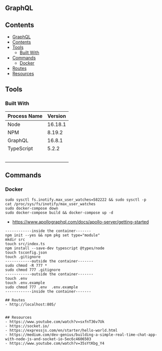 ## GraphQL

## Contents

- [GraphQL](#graphql)
- [Contents](#contents)
- [Tools](#tools)
  - [Built With](#built-with)
- [Commands](#commands)
  - [Docker](#docker)
- [Routes](#routes)
- [Resources](#resources)

## Tools

### Built With

| Process Name | Version |
| ------------ | ------- |
| Node         | 16.18.1 |
| NPM          | 8.19.2  |
| GraphQL      | 16.8.1  |
| TypeScript   | 5.2.2   |
|              |         |
|              |         |
|              |         |
|              |         |
|              |         |



## Commands 

### Docker
```
sudo sysctl fs.inotify.max_user_watches=582222 && sudo sysctl -p
cat /proc/sys/fs/inotify/max_user_watches
sudo docker-compose down
sudo docker-compose build && docker-compose up -d

```

- https://www.apollographql.com/docs/apollo-server/getting-started 

```
------------inside the container-------  
npm init --yes && npm pkg set type="module"
mkdir src
touch src/index.ts
npm install --save-dev typescript @types/node
touch tsconfig.json
touch .gitignore
------------outside the container-------
sudo chmod -R 777 *
sudo chmod 777 .gitignore
------------outside the container-------
touch .env
touch .env.example
sudo chmod 777 .env  .env.example
------------inside the container-------

## Routes
- http://localhost:805/


## Resources
- https://www.youtube.com/watch?v=sxfnT36v7Uk 
- https://socket.io/
- https://expressjs.com/en/starter/hello-world.html 
- https://medium.com/dev-genius/building-a-simple-real-time-chat-app-with-node-js-and-socket-io-5ec6c4606503
- https://www.youtube.com/watch?v=35sYtKbg_Y4
